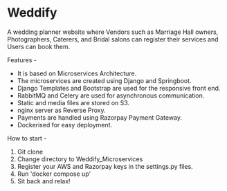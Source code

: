 # Weddify

A wedding planner website where Vendors such as Marriage Hall owners, Photographers, Caterers, and Bridal salons can register their services and Users can book them.

Features - 
* It is based on Microservices Architecture.
* The microservices are created using Django and Springboot.
* Django Templates and Bootstrap are used for the responsive front end.
* RabbitMQ and Celery are used for asynchronous communication.
* Static and media files are stored on S3.
* nginx server as Reverse Proxy.
* Payments are handled using Razorpay Payment Gateway.
* Dockerised for easy deployment.

How to start -
1. Git clone
2. Change directory to Weddify_Microservices
3. Register your AWS and Razorpay keys in the settings.py files.
4. Run 'docker compose up'
5. Sit back and relax!
